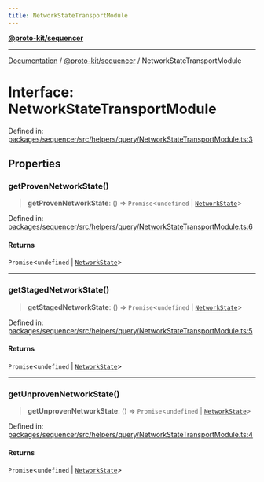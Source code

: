 ```yaml
---
title: NetworkStateTransportModule
---
```


[**@proto-kit/sequencer**](../README.md)

***

[Documentation](../../../README.md) / [@proto-kit/sequencer](../README.md) / NetworkStateTransportModule

# Interface: NetworkStateTransportModule

Defined in: [packages/sequencer/src/helpers/query/NetworkStateTransportModule.ts:3](https://github.com/proto-kit/framework/blob/b953c754e500c62f01fbbd6d09adfb2f5577269d/packages/sequencer/src/helpers/query/NetworkStateTransportModule.ts#L3)

## Properties

### getProvenNetworkState()

> **getProvenNetworkState**: () => `Promise`\<`undefined` \| [`NetworkState`](../../protocol/classes/NetworkState.md)\>

Defined in: [packages/sequencer/src/helpers/query/NetworkStateTransportModule.ts:6](https://github.com/proto-kit/framework/blob/b953c754e500c62f01fbbd6d09adfb2f5577269d/packages/sequencer/src/helpers/query/NetworkStateTransportModule.ts#L6)

#### Returns

`Promise`\<`undefined` \| [`NetworkState`](../../protocol/classes/NetworkState.md)\>

***

### getStagedNetworkState()

> **getStagedNetworkState**: () => `Promise`\<`undefined` \| [`NetworkState`](../../protocol/classes/NetworkState.md)\>

Defined in: [packages/sequencer/src/helpers/query/NetworkStateTransportModule.ts:5](https://github.com/proto-kit/framework/blob/b953c754e500c62f01fbbd6d09adfb2f5577269d/packages/sequencer/src/helpers/query/NetworkStateTransportModule.ts#L5)

#### Returns

`Promise`\<`undefined` \| [`NetworkState`](../../protocol/classes/NetworkState.md)\>

***

### getUnprovenNetworkState()

> **getUnprovenNetworkState**: () => `Promise`\<`undefined` \| [`NetworkState`](../../protocol/classes/NetworkState.md)\>

Defined in: [packages/sequencer/src/helpers/query/NetworkStateTransportModule.ts:4](https://github.com/proto-kit/framework/blob/b953c754e500c62f01fbbd6d09adfb2f5577269d/packages/sequencer/src/helpers/query/NetworkStateTransportModule.ts#L4)

#### Returns

`Promise`\<`undefined` \| [`NetworkState`](../../protocol/classes/NetworkState.md)\>
